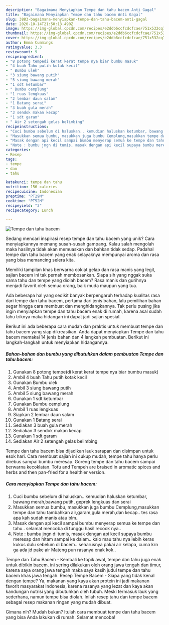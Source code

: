 ```yaml
---
description: "Bagaimana Menyiapkan Tempe dan tahu bacem Anti Gagal"
title: "Bagaimana Menyiapkan Tempe dan tahu bacem Anti Gagal"
slug: 3883-bagaimana-menyiapkan-tempe-dan-tahu-bacem-anti-gagal
date: 2020-10-14T21:50:13.490Z
image: https://img-global.cpcdn.com/recipes/e2ddb6ccfcdcfcae/751x532cq70/tempe-dan-tahu-bacem-foto-resep-utama.jpg
thumbnail: https://img-global.cpcdn.com/recipes/e2ddb6ccfcdcfcae/751x532cq70/tempe-dan-tahu-bacem-foto-resep-utama.jpg
cover: https://img-global.cpcdn.com/recipes/e2ddb6ccfcdcfcae/751x532cq70/tempe-dan-tahu-bacem-foto-resep-utama.jpg
author: Emma Cummings
ratingvalue: 3.3
reviewcount: 9
recipeingredient:
- "8 potong tempedi kerat kerat tempe nya biar bumbu masuk"
- "4 buah Tahu putih kotak kecil"
- " Bumbu ulek"
- "3 siung bawang putih"
- "5 siung bawang merah"
- "1 sdt ketumbar"
- " Bumbu cemplung"
- "1 ruas lengkuas"
- "2 lembar daun salam"
- "1 Batang serai"
- "3 buah gula merah"
- "3 sendok makan kecap"
- "1 sdt garam"
- " Air 2 setengah gelas belimbing"
recipeinstructions:
- "Cuci bumbu sebelum di haluskan.. kemudian haluskan ketumbar, bawang merah,bawang putih, geprek lengkuas dan serai"
- "Masukkan semua bumbu, masukkan juga bumbu Cemplung,masukkan tempe dan tahu tambahkan air,garam,gula merah,dan kecap.. tes rasa apa kah sudah manis atau blm.."
- "Masak dengan api kecil sampai bumbu menyerap semua ke tempe dan tahu.. selamat mencoba di tunggu hasil recook nya.."
- "Note : bumbu jngn di tumis, masak dengan api kecil supaya bumbu meresap dan hitam sampai ke dalam.. kalo mau tahu nya lebih keras kukus dulu sebelum di bacem.. seharusnya pakai air kelapa, cuma krn ga ada jd pake air Mateng pun rasanya enak kok.."
categories:
- Resep
tags:
- tempe
- dan
- tahu

katakunci: tempe dan tahu 
nutrition: 156 calories
recipecuisine: Indonesian
preptime: "PT29M"
cooktime: "PT52M"
recipeyield: "3"
recipecategory: Lunch

---
```



![Tempe dan tahu bacem](https://img-global.cpcdn.com/recipes/e2ddb6ccfcdcfcae/751x532cq70/tempe-dan-tahu-bacem-foto-resep-utama.jpg)

Sedang mencari inspirasi resep tempe dan tahu bacem yang unik? Cara menyiapkannya memang susah-susah gampang. Kalau salah mengolah maka hasilnya tidak akan memuaskan dan bahkan tidak sedap. Padahal tempe dan tahu bacem yang enak selayaknya mempunyai aroma dan rasa yang bisa memancing selera kita.

Memiliki tampilan khas berwarna coklat gelap dan rasa manis yang legit, sajian bacem ini tak pernah membosankan. Siapa sih yang nggak suka sama tahu dan tempe yang diolah bacem? Rasa manis dan gurihnya menjadi favorit oleh semua orang, baik muda maupun yang tua.

Ada beberapa hal yang sedikit banyak berpengaruh terhadap kualitas rasa dari tempe dan tahu bacem, pertama dari jenis bahan, lalu pemilihan bahan segar hingga cara membuat dan menghidangkannya. Tak perlu pusing jika ingin menyiapkan tempe dan tahu bacem enak di rumah, karena asal sudah tahu triknya maka hidangan ini dapat jadi sajian spesial.


Berikut ini ada beberapa cara mudah dan praktis untuk membuat tempe dan tahu bacem yang siap dikreasikan. Anda dapat menyiapkan Tempe dan tahu bacem memakai 14 jenis bahan dan 4 langkah pembuatan. Berikut ini langkah-langkah untuk menyiapkan hidangannya.

<!--inarticleads1-->

##### Bahan-bahan dan bumbu yang dibutuhkan dalam pembuatan Tempe dan tahu bacem:

1. Gunakan 8 potong tempe(di kerat kerat tempe nya biar bumbu masuk)
1. Ambil 4 buah Tahu putih kotak kecil
1. Gunakan  Bumbu ulek
1. Ambil 3 siung bawang putih
1. Ambil 5 siung bawang merah
1. Gunakan 1 sdt ketumbar
1. Gunakan  Bumbu cemplung
1. Ambil 1 ruas lengkuas
1. Siapkan 2 lembar daun salam
1. Gunakan 1 Batang serai
1. Sediakan 3 buah gula merah
1. Sediakan 3 sendok makan kecap
1. Gunakan 1 sdt garam
1. Sediakan  Air 2 setengah gelas belimbing


Tempe dan tahu bacem bisa dijadikan lauk sarapan dan disimpan untuk esok hari. Cara membuat sajian ini cukup mudah, tempe tahu hanya perlu direbus sampai bumbu meresap. Goreng tempe dan tahu bacem sampai berwarna kecoklatan. Tofu and Tempeh are braised in aromatic spices and herbs and then pan-fried for a healthier version. 

<!--inarticleads2-->

##### Cara menyiapkan Tempe dan tahu bacem:

1. Cuci bumbu sebelum di haluskan.. kemudian haluskan ketumbar, bawang merah,bawang putih, geprek lengkuas dan serai
1. Masukkan semua bumbu, masukkan juga bumbu Cemplung,masukkan tempe dan tahu tambahkan air,garam,gula merah,dan kecap.. tes rasa apa kah sudah manis atau blm..
1. Masak dengan api kecil sampai bumbu menyerap semua ke tempe dan tahu.. selamat mencoba di tunggu hasil recook nya..
1. Note : bumbu jngn di tumis, masak dengan api kecil supaya bumbu meresap dan hitam sampai ke dalam.. kalo mau tahu nya lebih keras kukus dulu sebelum di bacem.. seharusnya pakai air kelapa, cuma krn ga ada jd pake air Mateng pun rasanya enak kok..


Tempe dan Tahu Bacem - Kembali ke topik awal, tempe dan tahu juga enak untuk dibikin bacem. ini sering dilakukan oleh orang jawa tengah dan timur, karena saya orang jawa tengah maka saya kasih judul tempe dan tahu bacem khas jawa tengah. Resep Tempe Bacem - Siapa yang tidak kenal dengan tempe? Ya, makanan yang kaya akan protein ini jadi makanan favorit masyarakat Indonesia, karena rasanya yang lezat dan kaya akan kandungan nutrisi yang dibutuhkan oleh tubuh. Meski termasuk lauk yang sederhana, namun tempe bisa diolah. Inilah resep tahu dan tempe bacem sebagai resep makanan ringan yang mudah dibuat. 

Gimana nih? Mudah bukan? Itulah cara membuat tempe dan tahu bacem yang bisa Anda lakukan di rumah. Selamat mencoba!

